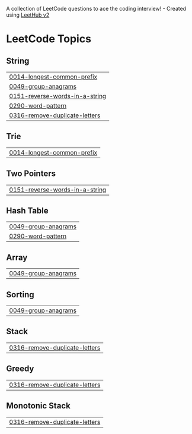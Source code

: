 A collection of LeetCode questions to ace the coding interview! - Created using [LeetHub v2](https://github.com/arunbhardwaj/LeetHub-2.0)
<!---LeetCode Topics Start-->
# LeetCode Topics
## String
|  |
| ------- |
| [0014-longest-common-prefix](https://github.com/AkhilaMarapalli17/Leetcode/tree/master/0014-longest-common-prefix) |
| [0049-group-anagrams](https://github.com/AkhilaMarapalli17/Leetcode/tree/master/0049-group-anagrams) |
| [0151-reverse-words-in-a-string](https://github.com/AkhilaMarapalli17/Leetcode/tree/master/0151-reverse-words-in-a-string) |
| [0290-word-pattern](https://github.com/AkhilaMarapalli17/Leetcode/tree/master/0290-word-pattern) |
| [0316-remove-duplicate-letters](https://github.com/AkhilaMarapalli17/Leetcode/tree/master/0316-remove-duplicate-letters) |
## Trie
|  |
| ------- |
| [0014-longest-common-prefix](https://github.com/AkhilaMarapalli17/Leetcode/tree/master/0014-longest-common-prefix) |
## Two Pointers
|  |
| ------- |
| [0151-reverse-words-in-a-string](https://github.com/AkhilaMarapalli17/Leetcode/tree/master/0151-reverse-words-in-a-string) |
## Hash Table
|  |
| ------- |
| [0049-group-anagrams](https://github.com/AkhilaMarapalli17/Leetcode/tree/master/0049-group-anagrams) |
| [0290-word-pattern](https://github.com/AkhilaMarapalli17/Leetcode/tree/master/0290-word-pattern) |
## Array
|  |
| ------- |
| [0049-group-anagrams](https://github.com/AkhilaMarapalli17/Leetcode/tree/master/0049-group-anagrams) |
## Sorting
|  |
| ------- |
| [0049-group-anagrams](https://github.com/AkhilaMarapalli17/Leetcode/tree/master/0049-group-anagrams) |
## Stack
|  |
| ------- |
| [0316-remove-duplicate-letters](https://github.com/AkhilaMarapalli17/Leetcode/tree/master/0316-remove-duplicate-letters) |
## Greedy
|  |
| ------- |
| [0316-remove-duplicate-letters](https://github.com/AkhilaMarapalli17/Leetcode/tree/master/0316-remove-duplicate-letters) |
## Monotonic Stack
|  |
| ------- |
| [0316-remove-duplicate-letters](https://github.com/AkhilaMarapalli17/Leetcode/tree/master/0316-remove-duplicate-letters) |
<!---LeetCode Topics End-->